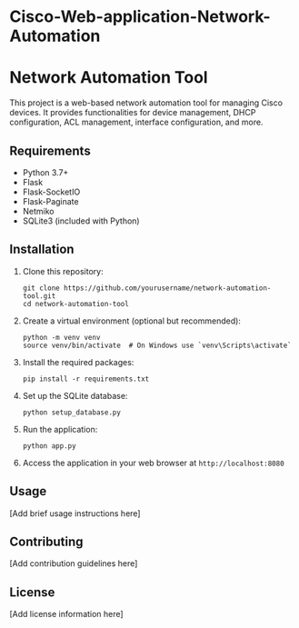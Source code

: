 # Cisco-Web-application-Network-Automation

# Network Automation Tool

This project is a web-based network automation tool for managing Cisco devices. It provides functionalities for device management, DHCP configuration, ACL management, interface configuration, and more.

## Requirements

- Python 3.7+
- Flask
- Flask-SocketIO
- Flask-Paginate
- Netmiko
- SQLite3 (included with Python)

## Installation

1. Clone this repository:
   ```
   git clone https://github.com/yourusername/network-automation-tool.git
   cd network-automation-tool
   ```

2. Create a virtual environment (optional but recommended):
   ```
   python -m venv venv
   source venv/bin/activate  # On Windows use `venv\Scripts\activate`
   ```

3. Install the required packages:
   ```
   pip install -r requirements.txt
   ```

4. Set up the SQLite database:
   ```
   python setup_database.py
   ```

5. Run the application:
   ```
   python app.py
   ```

6. Access the application in your web browser at `http://localhost:8080`

## Usage

[Add brief usage instructions here]

## Contributing

[Add contribution guidelines here]

## License

[Add license information here]
